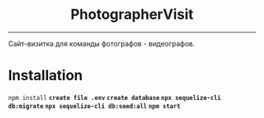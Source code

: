 <h1 align="center">PhotographerVisit</h1>

---

Сайт-визитка для команды фотографов - видеографов.

# Installation

`npm install` <b>
`create file .env`
`create database`
`npx sequelize-cli db:migrate`
`npx sequelize-cli db:seed:all`
`npm start`
